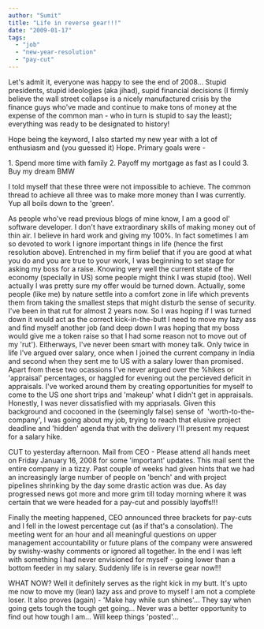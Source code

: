 ```yaml
---
author: "Sumit"
title: "Life in reverse gear!!!"
date: "2009-01-17"
tags: 
  - "job"
  - "new-year-resolution"
  - "pay-cut"
---
```


Let's admit it, everyone was happy to see the end of 2008... Stupid presidents, stupid ideologies (aka jihad), supid financial decisions (I firmly believe the wall street collapse is a nicely manufactured crisis by the finance guys who've made and continue to make tons of money at the expense of the common man - who in turn is stupid to say the least); everything was ready to be designated to history!

Hope being the keyword, I also started my new year with a lot of enthusiasm and (you guessed it) Hope. Primary goals were - 

1\. Spend more time with family 2. Payoff my mortgage as fast as I could 3. Buy my dream BMW

I told myself that these three were not impossible to achieve. The common thread to achieve all three was to make more money than I was currently. Yup all boils down to the 'green'.

As people who've read previous blogs of mine know, I am a good ol' software developer. I don't have extraordinary skills of making money out of thin air. I believe in hard work and giving my 100%. In fact sometimes I am so devoted to work I ignore important things in life (hence the first resolution above). Entrenched in my firm belief that if you are good at what you do and you are true to your work, I was beginning to set stage for asking my boss for a raise. Knowing very well the current state of the economy (specially in US) some people might think I was stupid (too). Well actually I was pretty sure my offer would be turned down. Actually, some people (like me) by nature settle into a comfort zone in life which prevents them from taking the smallest steps that might disturb the sense of security. I've been in that rut for almost 2 years now. So I was hoping if I was turned down it would act as the correct kick-in-the-butt I need to move my lazy ass and find myself another job (and deep down I was hoping that my boss would give me a token raise so that I had some reason not to move out of my 'rut'). Eitherways, I've never been smart with money talk. Only twice in life I've argued over salary, once when I joined the current company in India and second when they sent me to US with a salary lower than promised. Apart from these two ocassions I've never argued over the %hikes or 'appraisal' percentages, or haggled for evening out the percieved deficit in appraisals. I've worked around them by creating opportunities for myself to come to the US one short trips and 'makeup' what I didn't get in appraisals. Honestly, I was never dissatisfied with my appriasals. Given this background and cocooned in the (seemingly false) sense of  'worth-to-the-company', I was going about my job, trying to reach that elusive project deadline and 'hidden' agenda that with the delivery I'll present my request for a salary hike.

CUT to yesterday afternoon. Mail from CEO - Please attend all hands meet on Friday January 16, 2008 for some 'important' updates. This mail sent the entire company in a tizzy. Past couple of weeks had given hints that we had an increasingly large number of people on 'bench' and with project pipelines shrinking by the day some drastic action was due. As day progressed news got more and more grim till today morning where it was certain that we were headed for a pay-cut and possibly layoffs!!! 

Finally the meeting happened, CEO announced three brackets for pay-cuts and I fell in the lowest percentage cut (as if that's a consolation). The meeting went for an hour and all meaningful questions on upper management accountability or future plans of the company were answered by swishy-washy comments or ignored all together. In the end I was left with something I had never envisioned for myself - going lower than a bottom feeder in my salary. Suddenly life is in reverse gear now!!!

WHAT NOW? Well it definitely serves as the right kick in my butt. It's upto me now to move my (lean) lazy ass and prove to myself I am not a complete loser. It also proves (again) - 'Make hay while sun shines'... They say when going gets tough the tough get going... Never was a better opportunity to find out how tough I am... Will keep things 'posted'...
